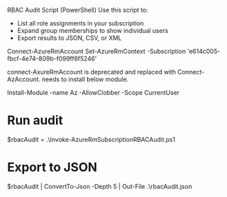 RBAC Audit Script (PowerShell)
Use this script to:
- List all role assignments in your subscription
- Expand group memberships to show individual users
- Export results to JSON, CSV, or XML



Connect-AzureRmAccount Set-AzureRmContext -Subscription 'e614c005-fbcf-4e74-809b-f099ff6f5246'

connect-AxureRmAccount is deprecated and replaced with Connect-AzAccount. needs to install below module.

Install-Module -name Az -AllowClobber -Scope CurrentUser

# Run audit
$rbacAudit = .\Invoke-AzureRmSubscriptionRBACAudit.ps1

# Export to JSON
$rbacAudit | ConvertTo-Json -Depth 5 | Out-File .\rbacAudit.json
